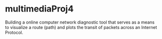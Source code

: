 # multimediaProj4
Building a online computer network diagnostic tool that serves as a means to visualize a route (path) and plots the transit of packets across an Internet Protocol.

